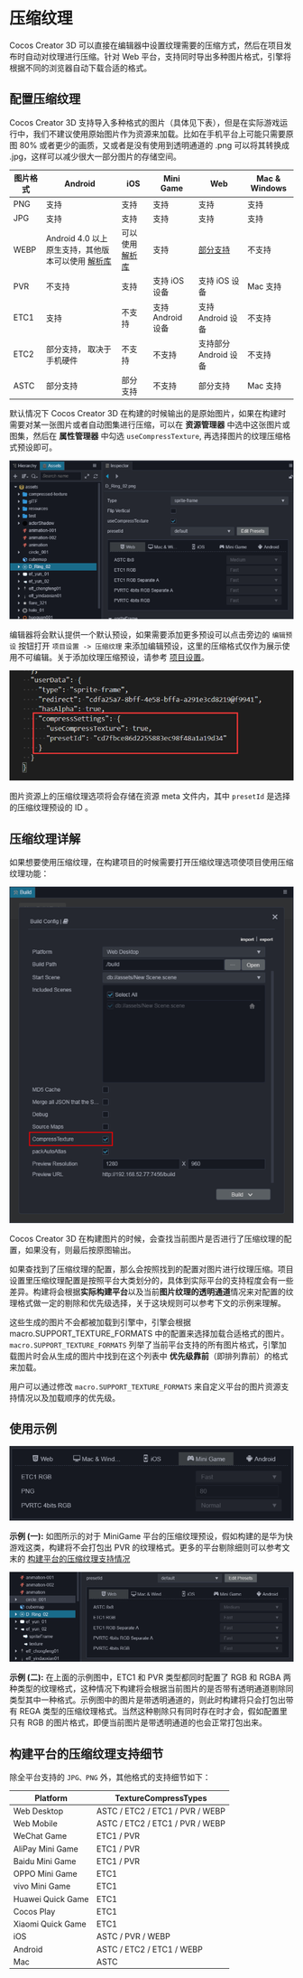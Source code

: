 # 压缩纹理

Cocos Creator 3D 可以直接在编辑器中设置纹理需要的压缩方式，然后在项目发布时自动对纹理进行压缩。针对 Web 平台，支持同时导出多种图片格式，引擎将根据不同的浏览器自动下载合适的格式。

## 配置压缩纹理

Cocos Creator 3D 支持导入多种格式的图片（具体见下表），但是在实际游戏运行中，我们不建议使用原始图片作为资源来加载。比如在手机平台上可能只需要原图 80% 或者更少的画质，又或者是没有使用到透明通道的 .png 可以将其转换成 .jpg，这样可以减少很大一部分图片的存储空间。

| 图片格式 | Android | iOS | Mini Game | Web  | Mac & Windows |
| ------- | -------- | ------ | ----- | ------ | ------ |
| PNG | 支持 | 支持   | 支持 | 支持 | 支持 |
| JPG | 支持 | 支持 | 支持 | 支持 | 支持 |
| WEBP | Android 4.0 以上原生支持，其他版本可以使用 [解析库](https://github.com/alexey-pelykh/webp-android-backport) | 可以使用 [解析库](https://github.com/carsonmcdonald/WebP-iOS-example) | 支持 | [部分支持](https://caniuse.com/#feat=webp) | 不支持 |
| PVR | 不支持 | 支持 | 支持 iOS 设备 | 支持 iOS 设备 | Mac 支持 |
| ETC1 | 支持 | 不支持 | 支持 Android 设备 | 支持 Android 设备 | 不支持 |
| ETC2 | 部分支持， 取决于手机硬件 | 不支持 | 不支持 | 支持部分 Android 设备 | 不支持 |
| ASTC | 部分支持  | 部分支持 | 不支持 | 部分支持  | Mac 支持 |

默认情况下 Cocos Creator 3D 在构建的时候输出的是原始图片，如果在构建时需要对某一张图片或者自动图集进行压缩，可以在 **资源管理器** 中选中这张图片或图集，然后在 **属性管理器** 中勾选 `useCompressTexture`, 再选择图片的纹理压缩格式预设即可。

![compress-texture](compress-texture/compress-texture.jpg)

编辑器将会默认提供一个默认预设，如果需要添加更多预设可以点击旁边的 `编辑预设` 按钮打开 `项目设置 -> 压缩纹理` 来添加编辑预设，这里的压缩格式仅作为展示使用不可编辑。关于添加纹理压缩预设，请参考 [项目设置](./editor/project/index.md)。

![meta](compress-texture/meta.png)

图片资源上的压缩纹理选项将会存储在资源 meta 文件内，其中 `presetId` 是选择的压缩纹理预设的 ID 。

## 压缩纹理详解

如果想要使用压缩纹理，在构建项目的时候需要打开压缩纹理选项使项目使用压缩纹理功能：

![compress-texture-build](compress-texture/compress-build.png)

Cocos Creator 3D 在构建图片的时候，会查找当前图片是否进行了压缩纹理的配置，如果没有，则最后按原图输出。

如果查找到了压缩纹理的配置，那么会按照找到的配置对图片进行纹理压缩。项目设置里压缩纹理配置是按照平台大类划分的，具体到实际平台的支持程度会有一些差异。构建将会根据**实际构建平台**以及当前**图片纹理的透明通道**情况来对配置的纹理格式做一定的剔除和优先级选择，关于这块规则可以参考下文的示例来理解。

这些生成的图片不会都被加载到引擎中，引擎会根据 macro.SUPPORT_TEXTURE_FORMATS 中的配置来选择加载合适格式的图片。`macro.SUPPORT_TEXTURE_FORMATS` 列举了当前平台支持的所有图片格式，引擎加载图片时会从生成的图片中找到在这个列表中 **优先级靠前**（即排列靠前）的格式来加载。

用户可以通过修改 `macro.SUPPORT_TEXTURE_FORMATS` 来自定义平台的图片资源支持情况以及加载顺序的优先级。

## 使用示例

![1](compress-texture/compress-1.jpg)

**示例 (一):** 如图所示的对于 MiniGame 平台的压缩纹理预设，假如构建的是华为快游戏这类，构建将不会打包出 PVR 的纹理格式。更多的平台剔除细则可以参考文末的 [构建平台的压缩纹理支持情况](##构建平台的压缩纹理支持情况)

![2](compress-texture/compress-2.jpg)

**示例 (二):** 在上面的示例图中，ETC1 和 PVR 类型都同时配置了 RGB 和 RGBA 两种类型的纹理格式，这种情况下构建将会根据当前图片的是否带有透明通道剔除同类型其中一种格式。示例图中的图片是带透明通道的，则此时构建将只会打包出带有 REGA 类型的压缩纹理格式。当然这种剔除只有同时存在时才会，假如配置里只有 RGB 的图片格式，即便当前图片是带透明通道的也会正常打包出来。

## 构建平台的压缩纹理支持细节

除全平台支持的 `JPG、PNG` 外，其他格式的支持细节如下：

| Platform          | TextureCompressTypes |
| ----------------- | -------------------- |
| Web Desktop       | ASTC / ETC2 / ETC1 / PVR / WEBP |
| Web Mobile        | ASTC / ETC2 / ETC1 / PVR / WEBP |
| WeChat Game       | ETC1 / PVR           |
| AliPay Mini Game  | ETC1 / PVR           |
| Baidu Mini Game   | ETC1 / PVR           |
| OPPO Mini Game    | ETC1                 |
| vivo Mini Game    | ETC1                 |
| Huawei Quick Game | ETC1                 |
| Cocos Play        | ETC1                 |
| Xiaomi Quick Game | ETC1                 |
| iOS               | ASTC / PVR / WEBP    |
| Android           | ASTC / ETC2 / ETC1 / WEBP |
| Mac               | ASTC                 |
